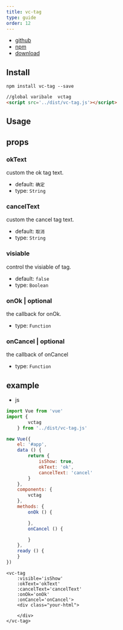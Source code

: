 ```yaml
---
title: vc-tag
type: guide
order: 12
---
```


* [github](https://github.com/iwaimai-bi-fe/vc-tag)
* [npm](https://www.npmjs.com/package/vc-tag)
* [download](https://github.com/iwaimai-bi-fe/vc-tag/archive/master.zip)

## Install

```npm
npm install vc-tag --save
```

```html
//global varibale  vctag
<script src='../dist/vc-tag.js'></script>
```

## Usage

## props

### okText

custom the ok tag text.

* default: `确定`
* type: `String`

### cancelText

custom the cancel tag text.

* default: `取消`
* type: `String`

### visiable

control the visiable of tag.

* default: `false`
* type: `Boolean` 

### onOk | optional

the callback for onOk.

* type: `Function`

### onCancel | optional

the callback of onCancel

* type: `Function`


## example

* js

```js
import Vue from 'vue'
import {
        vctag
    } from '../dist/vc-tag.js'

new Vue({
    el: '#app',
    data () {
        return {
            isShow: true,
            okText: 'ok',
            cancelText: 'cancel'
        }
    },
    components: {
        vctag
    },
    methods: {
        onOk () {

        },
        onCancel () {

        }
    },
    ready () {
    }
})
```

```vue
<vc-tag 
    :visible='isShow'
    :okText='okText'
    :cancelText='cancelText'
    :onOk='onOk'
    :onCancel='onCancel'>
    <div class="your-html">
        
    </div>     
</vc-tag>
```
